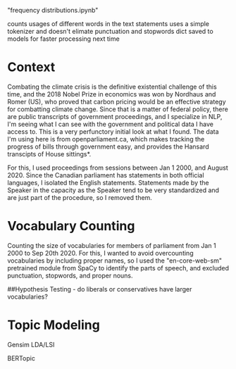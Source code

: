 "frequency distributions.ipynb"

counts usages of different words in the text statements
uses a simple tokenizer and doesn't elimate punctuation and stopwords
dict saved to models for faster processing next time

# Context

Combating the climate crisis is the definitive existential challenge of this time, and the 2018 Nobel Prize in economics was won by Nordhaus and Romer (US), who proved that carbon pricing would be an effective strategy for combatting climate change. Since that is a matter of federal policy, there are public transcripts of government proceedings, and I specialize in NLP, I'm seeing what I can see with the government and political data I have access to. This is a very perfunctory initial look at what I found. The data I'm using here is from openparliament.ca, which makes tracking the progress of bills through government easy, and provides the Hansard transcipts of House sittings*. 

For this, I used proceedings from sessions between Jan 1 2000, and August 2020. Since the Canadian parliament has statements in both official languages, I isolated the English statements. Statements made by the Speaker in the capacity as the Speaker tend to be very standardized and are just part of the procedure, so I removed them.


 
# Vocabulary Counting

Counting the size of vocabularies for members of parliament from Jan 1 2000 to Sep 20th 2020. For this, I wanted to avoid overcounting vocabularies by including proper names, so I used the "en-core-web-sm" pretrained module from SpaCy to identify the parts of speech, and excluded punctuation, stopwords, and proper nouns. 

 
##Hypothesis Testing - do liberals or conservatives have larger vocabularies?


# Topic Modeling

Gensim LDA/LSI

BERTopic

